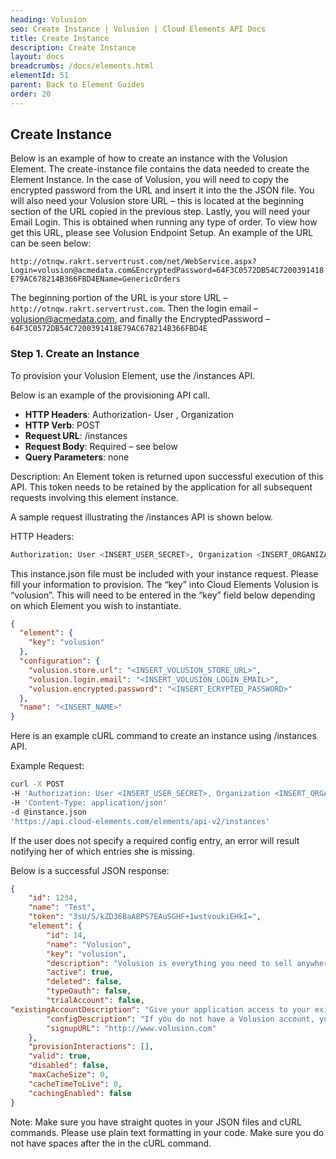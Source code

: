 ```yaml
---
heading: Volusion
seo: Create Instance | Volusion | Cloud Elements API Docs
title: Create Instance
description: Create Instance
layout: docs
breadcrumbs: /docs/elements.html
elementId: 51
parent: Back to Element Guides
order: 20
---
```


## Create Instance

Below is an example of how to create an instance with the Volusion Element. The create-instance file contains the data needed to create the Element Instance. In the case of Volusion, you will need to copy the encrypted password from the URL and insert it into the the JSON file. You will also need your Volusion store URL – this is located at the beginning section of the URL copied in the previous step. Lastly, you will need your Email Login. This is obtained when running any type of order. To view how get this URL, please see Volusion Endpoint Setup.
An example of the URL can be seen below:

`http://otnqw.rakrt.servertrust.com/net/WebService.aspx?Login=volusion@acmedata.com&EncryptedPassword=64F3C0572DB54C7200391418E79AC678214B366FBD4EName=GenericOrders`

The beginning portion of the URL is your store URL – `http://otnqw.rakrt.servertrust.com`. Then the login email – volusion@acmedata.com, and finally the EncryptedPassword – `64F3C0572DB54C7200391418E79AC678214B366FBD4E`

### Step 1. Create an Instance

To provision your Volusion Element, use the /instances API.

Below is an example of the provisioning API call.

* __HTTP Headers__: Authorization- User <user secret>, Organization <organization secret>
* __HTTP Verb__: POST
* __Request URL__: /instances
* __Request Body__: Required – see below
* __Query Parameters__: none

Description: An Element token is returned upon successful execution of this API. This token needs to be retained by the application for all subsequent requests involving this element instance.

A sample request illustrating the /instances API is shown below.

HTTP Headers:

```bash
Authorization: User <INSERT_USER_SECRET>, Organization <INSERT_ORGANIZATION_SECRET>

```
This instance.json file must be included with your instance request.  Please fill your information to provision.  The “key” into Cloud Elements Volusion is “volusion”.  This will need to be entered in the “key” field below depending on which Element you wish to instantiate.

```json
{
  "element": {
    "key": "volusion"
  },
  "configuration": {
    "volusion.store.url": "<INSERT_VOLUSION_STORE_URL>",
    "volusion.login.email": "<INSERT_VOLUSION_LOGIN_EMAIL>",
    "volusion.encrypted.password": "<INSERT_ECRYPTED_PASSWORD>"
  },
  "name": "<INSERT_NAME>"
}
```

Here is an example cURL command to create an instance using /instances API.

Example Request:

```bash
curl -X POST
-H 'Authorization: User <INSERT_USER_SECRET>, Organization <INSERT_ORGANIZATION_SECRET>'
-H 'Content-Type: application/json'
-d @instance.json
'https://api.cloud-elements.com/elements/api-v2/instances'
```

If the user does not specify a required config entry, an error will result notifying her of which entries she is missing.

Below is a successful JSON response:

```json
{
    "id": 1234,
    "name": "Test",
    "token": "3sU/S/kZD36BaABPS7EAuSGHF+1wstvoukiEHkI=",
    "element": {
        "id": 14,
        "name": "Volusion",
        "key": "volusion",
        "description": "Volusion is everything you need to sell anywhere.",
        "active": true,
        "deleted": false,
        "typeOauth": false,
        "trialAccount": false,
"existingAccountDescription": "Give your application access to your existing Volusion account.  Enter your credentials and details for your Volusion Account",
        "configDescription": "If you do not have a Volusion account, you can create one at <a href="http://www.volusion.com" target="_blank">Volusion Signup</a>",
        "signupURL": "http://www.volusion.com"
    },
    "provisionInteractions": [],
    "valid": true,
    "disabled": false,
    "maxCacheSize": 0,
    "cacheTimeToLive": 0,
    "cachingEnabled": false
}
```

Note:  Make sure you have straight quotes in your JSON files and cURL commands.  Please use plain text formatting in your code.  Make sure you do not have spaces after the in the cURL command.
